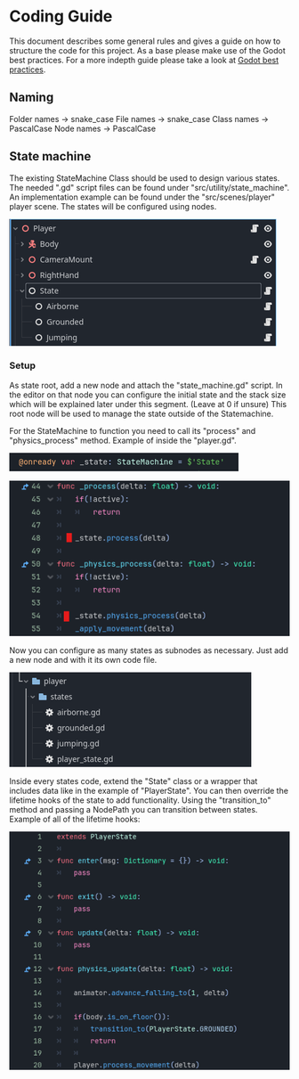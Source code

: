 # Coding Guide

This document describes some general rules and gives a guide on how to structure the code for this project. As a base please make use of the Godot best practices. For a more indepth guide please take a look at [Godot best practices](https://docs.godotengine.org/en/stable/tutorials/best_practices/introduction_best_practices.html).

## Naming

Folder names   -> snake_case
File names       -> snake_case
Class names     -> PascalCase
Node names    -> PascalCase

## State machine

The existing StateMachine Class should be used to design various states. The needed ".gd" script files can be found under "src/utility/state_machine". An implementation example can be found under the "src/scenes/player" player scene. The states will be configured using nodes.

![1737132693900](images/coding_guide/1737132693900.png)

### Setup

As state root, add a new node and attach the "state_machine.gd" script. In the editor on that node you can configure the initial state and the stack size which will be explained later under this segment. (Leave at 0 if unsure)
This root node will be used to manage the state outside of the Statemachine.

For the StateMachine to function you need to call its "process" and "physics_process" method. Example of inside the "player.gd".

![1737133094342](images/coding_guide/1737133094342.png)

![1737133268043](images/coding_guide/1737133268043.png)

Now you can configure as many states as subnodes as necessary. Just add a new node and with it its own code file.

![1737133019159](images/coding_guide/1737133019159.png)

Inside every states code, extend the "State" class or a wrapper that includes data like in the example of "PlayerState".
You can then override the lifetime hooks of the state to add functionality. Using the "transition_to" method and passing a NodePath you can transition between states. Example of all of the lifetime hooks:


![1737133757911](images/coding_guide/1737133757911.png)
